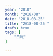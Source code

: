 ```yaml
---
year: "2018"
month: "2018/08"
date: "2018-08-25"
title: "2018-08-25 "
draft: true
tags: [
    "日報"
]

---
```



